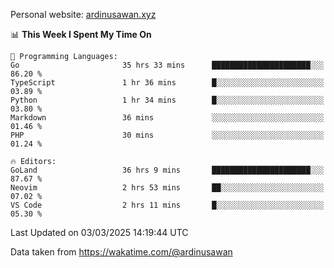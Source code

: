 Personal website: [ardinusawan.xyz](https://ardinusawan.xyz)

<!--START_SECTION:waka-->
📊 **This Week I Spent My Time On** 

```text
💬 Programming Languages: 
Go                       35 hrs 33 mins      ██████████████████████░░░   86.20 % 
TypeScript               1 hr 36 mins        █░░░░░░░░░░░░░░░░░░░░░░░░   03.89 % 
Python                   1 hr 34 mins        █░░░░░░░░░░░░░░░░░░░░░░░░   03.80 % 
Markdown                 36 mins             ░░░░░░░░░░░░░░░░░░░░░░░░░   01.46 % 
PHP                      30 mins             ░░░░░░░░░░░░░░░░░░░░░░░░░   01.24 % 

🔥 Editors: 
GoLand                   36 hrs 9 mins       ██████████████████████░░░   87.67 % 
Neovim                   2 hrs 53 mins       ██░░░░░░░░░░░░░░░░░░░░░░░   07.02 % 
VS Code                  2 hrs 11 mins       █░░░░░░░░░░░░░░░░░░░░░░░░   05.30 % 
```


 Last Updated on 03/03/2025 14:19:44 UTC
<!--END_SECTION:waka-->
Data taken from https://wakatime.com/@ardinusawan

